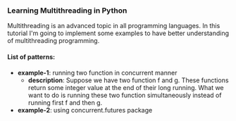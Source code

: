 ### Learning Multithreading in Python

Multithreading is an advanced topic in all programming languages.
In this tutorial I'm going to implement some examples to have better understanding of multithreading programming.

#### List of patterns:
- **example-1**: running two function in concurrent manner
    - **description**: Suppose we have two function f and g. These functions return some integer value at the end of their
long running. What we want to do is running these two function simultaneously instead of running first f and then g. 
- **example-2**: using concurrent.futures package
